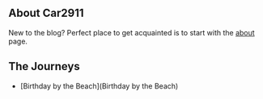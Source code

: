 ## About Car2911
New to the blog? Perfect place to get acquainted is to start with the [about](about) page.

## The Journeys
- [Birthday by the Beach](Birthday by the Beach)